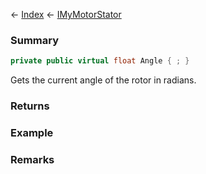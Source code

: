 ← [Index](Api-Index) ← [IMyMotorStator](Sandbox.ModAPI.Ingame.IMyMotorStator)

### Summary

```csharp
private public virtual float Angle { ; }
```

Gets the current angle of the rotor in radians.

### Returns

### Example

### Remarks

